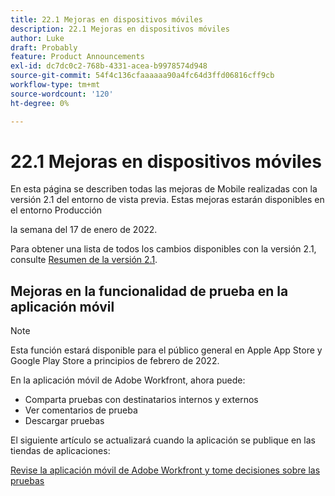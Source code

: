 ```yaml
---
title: 22.1 Mejoras en dispositivos móviles
description: 22.1 Mejoras en dispositivos móviles
author: Luke
draft: Probably
feature: Product Announcements
exl-id: dc7dc0c2-768b-4331-acea-b9978574d948
source-git-commit: 54f4c136cfaaaaaa90a4fc64d3ffd06816cff9cb
workflow-type: tm+mt
source-wordcount: '120'
ht-degree: 0%

---
```


# 22.1 Mejoras en dispositivos móviles

En esta página se describen todas las mejoras de Mobile realizadas con la versión 2.1 del entorno de vista previa. Estas mejoras estarán disponibles en el entorno Producción

<!--
<MadCap:conditionalText data-mc-conditions="QuicksilverOrClassic.Draft mode">
in January 2022
</MadCap:conditionalText>
-->

la semana del 17 de enero de 2022.

Para obtener una lista de todos los cambios disponibles con la versión 2.1, consulte [Resumen de la versión 2.1](../../../product-announcements/product-releases/22.1-release-activity/22-1-release-overview.md).

## Mejoras en la funcionalidad de prueba en la aplicación móvil

>[!NOTE]
>
>Esta función estará disponible para el público general en Apple App Store y Google Play Store a principios de febrero de 2022.

En la aplicación móvil de Adobe Workfront, ahora puede:

* Comparta pruebas con destinatarios internos y externos
* Ver comentarios de prueba
* Descargar pruebas

El siguiente artículo se actualizará cuando la aplicación se publique en las tiendas de aplicaciones:

[Revise la aplicación móvil de Adobe Workfront y tome decisiones sobre las pruebas](../../../workfront-basics/mobile-apps/using-the-workfront-mobile-app/work-with-proofs-in-mobile-app.md)
